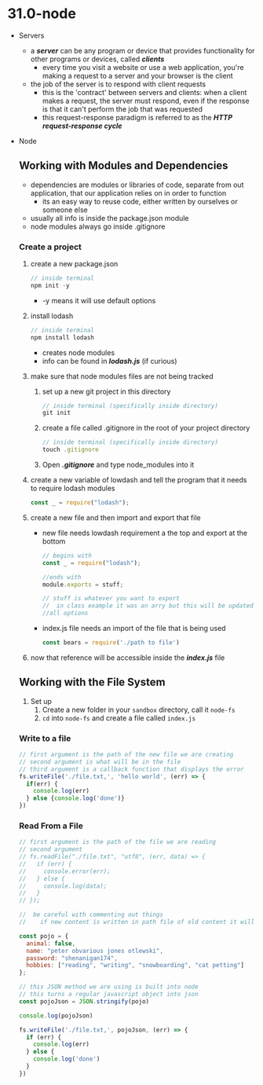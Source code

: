 # 31.0-node

- Servers
    - a ***server*** can be any program or device that provides functionality for other programs or devices, called ***clients***
        - every time you visit a website or use a web application, you're making a request to a server and your browser is the client
    - the job of the server is to respond with client requests
        - this is the 'contract' between servers and clients: when a client makes a request, the server must respond, even if the response is that it can't perform the job that was requested
        - this request-response paradigm is referred to as the ***HTTP request-response cycle***
- Node

    ## Working with Modules and Dependencies

    - dependencies are modules or libraries of code, separate from out application, that our application relies on in order to function
        - its an easy way to reuse code, either written by ourselves or someone else
    - usually all info is inside the package.json module
    - node modules always go inside .gitignore

    ### Create a project

    1. create a new package.json

        ```jsx
        // inside terminal
        npm init -y
        ```

        - -y means it will use default options

    2. install lodash

        ```jsx
        // inside terminal
        npm install lodash
        ```

        - creates node modules
        - info can be found in ***lodash.js*** (if curious)
    3. make sure that node modules files are not being tracked
        1. set up a new git project in this directory

            ```jsx
            // inside terminal (specifically inside directory)
            git init
            ```

        2. create a file called .gitignore in the root of your project directory

            ```jsx
            // inside terminal (specifically inside directory)
            touch .gitignore
            ```

        3. Open ***.gitignore*** and type node_modules into it
    4. create a new variable of lowdash and tell the program that it needs to require lodash modules

        ```jsx
        const _ = require("lodash");
        ```

    5. create a new file and then import and export that file
        - new file needs lowdash requirement a the top and export at the bottom

            ```jsx
            // begins with
            const _ = require("lodash");

            //ends with
            module.exports = stuff;

            // stuff is whatever you want to export
            //  in class example it was an arry but this will be updated soon with
            //all options
            ```

        - index.js file needs an import of the file that is being used

            ```jsx
            const bears = require('./path to file')
            ```

    6. now that reference will be accessible inside the ***index.js*** file

    ## Working with the File System

    1. Set up
        1. Create a new folder in your `sandbox` directory, call it `node-fs`
        2. `cd` into `node-fs` and create a file called `index.js`

    ### Write to a file

    ```jsx
    // first argument is the path of the new file we are creating
    // second argument is what will be in the file
    // third argument is a callback function that displays the error
    fs.writeFile('./file.txt,', 'hello world', (err) => {
      if(err) {
        console.log(err)
      } else {console.log('done')}
    })
    ```

    ### Read From a File

    ```jsx
    // first argument is the path of the file we are reading
    // second argument
    // fs.readFile("./file.txt", "utf8", (err, data) => {
    //   if (err) {
    //     console.error(err);
    //   } else {
    //     console.log(data);
    //   }
    // });

    //  be careful with commenting out things
    //    if new content is written in path file of old content it will be overwritten

    const pojo = {
      animal: false,
      name: "peter obvarious jones otlewski",
      password: "shenanigan174",
      hobbies: ["reading", "writing", "snowboarding", "cat petting"]
    };

    // this JSON method we are using is built into node
    // this turns a regular javascript object into json
    const pojoJson = JSON.stringify(pojo)

    console.log(pojoJson)

    fs.writeFile('./file.txt,', pojoJson, (err) => {
      if (err) {
        console.log(err)
      } else {
        console.log('done')
      }
    })
    ```
